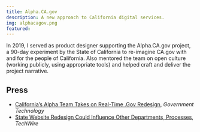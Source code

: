 ```yaml
---
title: Alpha.CA.gov
description: A new approach to California digital services.
img: alphacagov.png
featured: 
---
```


In 2019, I served as product designer supporting the Alpha.CA.gov project, a 90-day experiment by the State of California to re-imagine CA.gov with and for the people of California. Also mentored the team on open culture (working publicly, using appropriate tools) and helped craft and deliver the project narrative.

## Press

* [California’s Alpha Team Takes on Real-Time .Gov Redesign](https://www.govtech.com/gov-experience/Californias-Alpha-Team-Takes-on-Real-Time-Gov-Redesign.html), _Government Technology_
* [State Website Redesign Could Influence Other Departments, Processes](https://www.techwire.net/news/state-website-redesign-could-influence-other-departments-processes.html), _TechWire_
